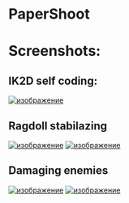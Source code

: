 # PaperShoot

# Screenshots:

## IK2D self coding:
[![изображение](https://user-images.githubusercontent.com/38013889/190930690-504cdc2e-325d-4851-9c6a-694fca271f52.png)](https://i.imgur.com/YdWbaiM.mp4)
## Ragdoll stabilazing
[![изображение](https://user-images.githubusercontent.com/38013889/190930705-a474390c-504d-482f-b688-0483e9238d36.png)](https://i.imgur.com/RRo9D77.mp4)
[![изображение](https://user-images.githubusercontent.com/38013889/190930714-c97b5612-b339-4041-97ed-e61756e0b9ee.png)](https://i.imgur.com/onCGHbP.mp4)
## Damaging enemies
[![изображение](https://user-images.githubusercontent.com/38013889/190930724-3127935f-be75-4347-b9ec-ae701b22a095.png)](https://i.imgur.com/GUlkUTz.mp4)
[![изображение](https://user-images.githubusercontent.com/38013889/190930732-3fb18ac0-a113-496a-a2c8-5b4beadc40c2.png)](https://i.imgur.com/NP82xYH.mp4)


